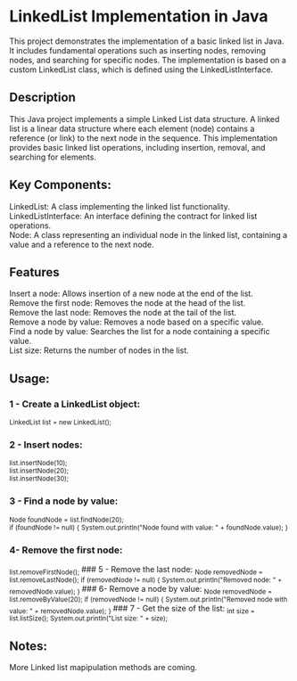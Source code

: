 # **LinkedList Implementation in Java** <br>
This project demonstrates the implementation of a basic linked list in Java. It includes fundamental operations such as inserting nodes, removing nodes, and searching for specific nodes.
The implementation is based on a custom LinkedList class, which is defined using the LinkedListInterface.<br>

## **Description**<br>
This Java project implements a simple Linked List data structure. A linked list is a linear data structure where each element (node) contains a reference (or link) to the next node in the sequence. 
This implementation provides basic linked list operations, including insertion, removal, and searching for elements.<br>

## **Key Components:**<br>
LinkedList: A class implementing the linked list functionality.<br>
LinkedListInterface: An interface defining the contract for linked list operations.<br>
Node: A class representing an individual node in the linked list, containing a value and a reference to the next node.<br>
## **Features** <br>
Insert a node: Allows insertion of a new node at the end of the list.<br>
Remove the first node: Removes the node at the head of the list.<br>
Remove the last node: Removes the node at the tail of the list.<br>
Remove a node by value: Removes a node based on a specific value.<br>
Find a node by value: Searches the list for a node containing a specific value.<br>
List size: Returns the number of nodes in the list.<br>

## **Usage:** <br>

### 1 - Create a LinkedList object: <br>
<sub>
LinkedList list = new LinkedList();<br>
</sub>

### 2 - Insert nodes:<br>
<sub>
list.insertNode(10);<br>
list.insertNode(20);<br>
list.insertNode(30);<br>
</sub>

### 3 - Find a node by value:<br>
<sub>Node foundNode = list.findNode(20);<br>
if (foundNode != null) {
    System.out.println("Node found with value: " + foundNode.value);
}
</sub>
### 4- Remove the first node:
<sub>
list.removeFirstNode();
</sub>
### 5 - Remove the last node:
<sub>
Node removedNode = list.removeLastNode();
if (removedNode != null) {
    System.out.println("Removed node: " + removedNode.value);
}
</sub>
### 6- Remove a node by value:
<sub>
Node removedNode = list.removeByValue(20);
if (removedNode != null) {
    System.out.println("Removed node with value: " + removedNode.value);
}
</sub>
### 7 - Get the size of the list:
<sub>
int size = list.listSize();
System.out.println("List size: " + size);
</sub>


## **Notes:**
More Linked list mapipulation methods are coming. 
